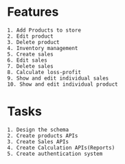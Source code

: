 # Features
    1. Add Products to store
    2. Edit product
    3. Delete product
    4. Inventory management
    5. Create sales
    6. Edit sales
    7. Delete sales
    8. Calculate loss-profit
    9. Show and edit individual sales
    10. Show and edit individual product

# Tasks
    1. Design the schema
    2. Create products APIs
    3. Create Sales APIs
    4. Create Calculation APIs(Reports)
    5. Create authentication system